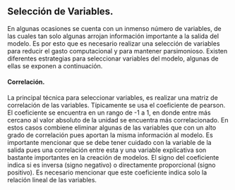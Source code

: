 ## Selección de Variables.


En algunas ocasiones se cuenta con un inmenso número de variables, de las cuales tan solo algunas arrojan información importante a la salida del modelo. Es por esto que es necesario realizar una selección de variables para reducir el gasto computacional y para mantener parsimonioso.
Existen diferentes estrategias para seleccionar variables del modelo, algunas de ellas se exponen a continuación.

#### Correlación.
La principal técnica para seleccionar variables, es realizar una matriz de correlación de las variables. Típicamente se usa el coeficiente de pearson. El coeficiente se encuentra en un rango de -1 a 1, en donde entre más cercano al valor absoluto de la unidad se encuentra más correlacionado. En estos casos combiene eliminar algunas de las variables que con un alto grado de correlación pues aportan la misma información al modelo. Es importante mencionar que se debe tener cuidado con la variable de la salida pues una correlación entre esta y una variable explicativa son bastante importantes en la creación de modelos. El signo del coeficiente indica si es inversa (signo negativo) o directamente proporcional (signo positivo). Es necesario mencionar que este coeficiente indica solo la relación lineal de las variables.



